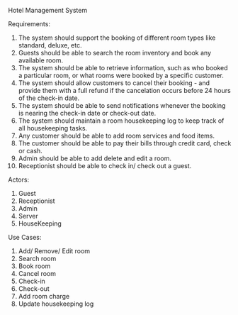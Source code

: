 Hotel Management System

Requirements:
1. The system should support the booking of different room types like standard, deluxe, etc.
2. Guests should be able to search the room inventory and book any available room.
3. The system should be able to retrieve information, such as who booked a particular room, or what rooms were booked by a specific customer.
4. The system should allow customers to cancel their booking - and provide them with a full refund if the cancelation occurs before 24 hours of the check-in date.
5. The system should be able to send notifications whenever the booking is nearing the check-in date or check-out date.
6. The system should maintain a room housekeeping log to keep track of all housekeeping tasks.
7. Any customer should be able to add room services and food items.
8. The customer should be able to pay their bills through credit card, check or cash.
9. Admin should be able to add delete and edit a room.
10. Receptionist should be able to check in/ check out a guest.


Actors:
1. Guest
2. Receptionist
3. Admin
4. Server
5. HouseKeeping

Use Cases:
1. Add/ Remove/ Edit room
2. Search room
3. Book room
4. Cancel room
5. Check-in
6. Check-out
7. Add room charge
8. Update housekeeping log